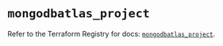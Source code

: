 # `mongodbatlas_project`

Refer to the Terraform Registry for docs: [`mongodbatlas_project`](https://registry.terraform.io/providers/mongodb/mongodbatlas/1.17.1/docs/resources/project).
